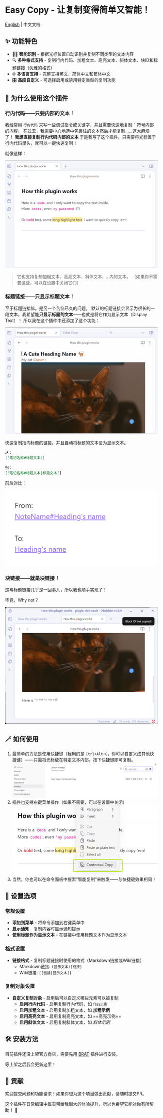 # Easy Copy - 让复制变得简单又智能！
[English](./README.md) | 中文文档



## ✨ 功能特色

- 🧙‍♂️ **智能识别** - 根据光标位置自动识别并复制不同类型的文本内容
- 🔍 **多种格式支持** - 复制行内代码、加粗文本、高亮文本、斜体文本、块ID和标题链接（优雅的格式）
- 🌐 **多语言支持** - 完整支持英文、简体中文和繁体中文
- 🎛️ **高度自定义** - 可选择启用或禁用特定类型的复制功能


## 🤔 为什么使用这个插件

### 行内代码——只要内部的文本！
我经常用 `行内代码` 来写一些调试指令或关键字，并且需要快速地复制 `` ` `` 符号内部的内容。
在过去，我需要小心地选中包裹住的文本然后才能复制……这太麻烦了！
**我想直接复制行内代码内部的文本**
于是我写了这个插件，只需要将光标置于行内代码里头，就可以一键快速复制！

就像这样：

![演示](assets/demo-copy.gif)

> 它也支持复制加粗文本、高亮文本、斜体文本……内的文本。
> （如果你不需要这些，可以在设置中关闭它们）



### 标题链接——只显示标题文本！
至于标题链接嘛，是另一个苦恼已久的问题。
默认的标题链接会显示为很长的一段文本，我希望能**只显示标题的文本**——也就是将它作为显示文本（Display Text）！
所以我在这个插件中还添加了这个功能：

![copy-heading](assets/copy-heading.gif)

快速复制指向标题的链接，并且自动将标题的文本设为显示文本。


```md
从：
[[笔记名称#标题文本]]

到：
[[笔记名称#标题文本|标题文本]]
```

前后对比：

![heading-compare](assets/heading-compare.png)

### 块链接——就是块链接！
这与标题链接几乎是一回事儿，所以我也顺手实现了！

毕竟，Why not？

![copy-block-id](assets/copy-block-id.png)


## 🪄 如何使用

1. 最简单的方法是使用快捷键（我用的是 `Ctrl+Alt+C`，你可以自定义成其他快捷键）——只需将光标放在特定文本内部，按下快捷键即可复制。 ![hotkey](assets/hotkey.png)
2. 插件也支持右键菜单操作（如果不需要，可以在设置中关闭） ![menu-item](assets/menu-item.png)
3. 当然，你也可以在命令面板中搜索"智能复制"来触发——与快捷键效果相同！



## 🔧 设置选项

### 常规设置

- **添加到菜单** - 将命令添加到右键菜单中
- **显示通知** - 复制内容时显示通知提示
- **使用标题作为显示文本** - 在链接中使用标题文本作为显示文本

### 格式设置

- **链接格式** - 复制标题链接时使用的格式（Markdown链接或Wiki链接）
  - Markdown链接: `(显示文本)[链接]`
  - Wiki链接: `[[链接|显示文本]]`


### 复制对象设置

- **自定义复制对象** - 启用后可以自定义哪些元素可以被复制
  - **启用行内代码** - 启用复制行内代码，如 `代码示例`
  - **启用加粗文本** - 启用复制加粗文本，如 **加粗示例**
  - **启用高亮文本** - 启用复制高亮文本，如 ==高亮示例==
  - **启用斜体文本** - 启用复制斜体文本，如 *斜体示例*



## 🛠️ 安装方法

目前插件还没上架官方商店，需要先用 [BRAT](https://github.com/TfTHacker/obsidian42-brat) 插件进行安装。

等上架之后我会更新这里！



## 🤝 贡献

欢迎提交问题和功能请求！如果你想为这个项目做出贡献，请随时提交PR。

这个插件在日常编辑中属实带给我很大的体验提升，所以也希望它能对你有所帮助！ 🌟

